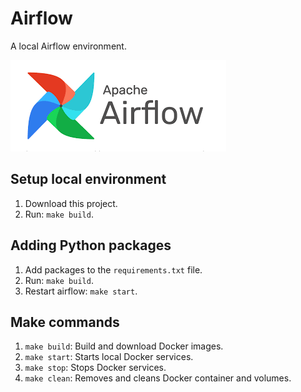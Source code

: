# Airflow 
A local Airflow environment. 

![airflow](./assets/airflow.png)
## Setup local environment
1. Download this project. 
1. Run: `make build`.

## Adding Python packages
1. Add packages to the `requirements.txt` file. 
1. Run: `make build`.
1. Restart airflow: `make start`.

## Make commands
1. `make build`: Build and download Docker images. 
1. `make start`: Starts local Docker services.
1. `make stop`: Stops Docker services.
1. `make clean`: Removes and cleans Docker container and volumes.